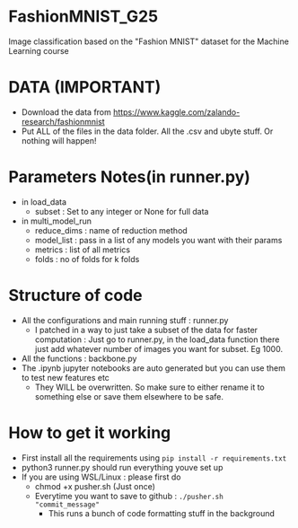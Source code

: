 # FashionMNIST_G25
Image classification based on the "Fashion MNIST" dataset for the Machine Learning course

# DATA (IMPORTANT)
- Download the data from https://www.kaggle.com/zalando-research/fashionmnist
- Put ALL of the files in the data folder. All the .csv and ubyte stuff. Or nothing will happen!

# Parameters Notes(in runner.py)
- in load_data
  - subset : Set to any integer or None for full data
- in multi_model_run
  - reduce_dims : name of reduction method
  - model_list : pass in a list of any models you want with their params
  - metrics : list of all metrics
  - folds : no of folds for k folds

# Structure of code
- All the configurations and main running stuff : runner.py
  - I patched in a way to just take a subset of the data for faster computation : Just go to runner.py, in the load_data function there just add whatever number of images you want for subset. Eg 1000.
- All the functions : backbone.py
- The .ipynb jupyter notebooks are auto generated but you can use them to test new features etc
  - They WILL be overwritten. So make sure to either rename it to something else or save them elsewhere to be safe.

# How to get it working
- First install all the requirements using ```pip install -r requirements.txt```
- python3 runner.py should run everything youve set up
- If you are using WSL/Linux : please first do 
  - chmod +x pusher.sh (Just once)
  - Everytime you want to save to github : ```./pusher.sh "commit_message"```
    - This runs a bunch of code formatting stuff in the background
